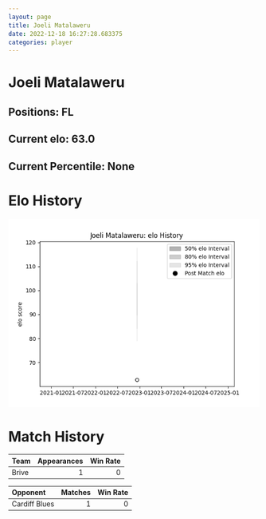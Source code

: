 ```yaml
---  
layout: page  
title: Joeli Matalaweru  
date: 2022-12-18 16:27:28.683375  
categories: player  
---
```

# Joeli Matalaweru

## Positions: FL

## Current elo: 63.0

## Current Percentile: None

# Elo History


![elo history](history_JoeliMatalaweru.png)
# Match History


| Team   |   Appearances |   Win Rate |
|:-------|--------------:|-----------:|
| Brive  |             1 |          0 |

| Opponent      |   Matches |   Win Rate |
|:--------------|----------:|-----------:|
| Cardiff Blues |         1 |          0 |